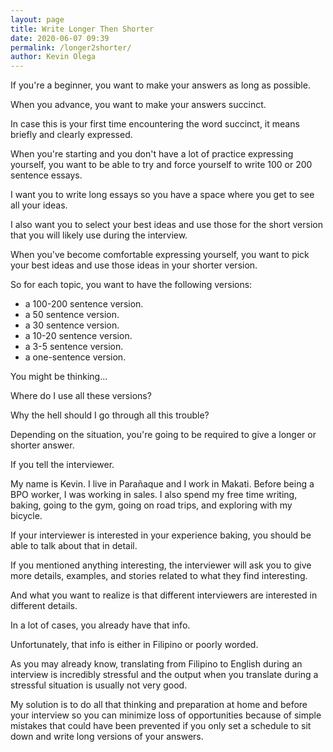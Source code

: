 ```yaml
--- 
layout: page 
title: Write Longer Then Shorter
date: 2020-06-07 09:39
permalink: /longer2shorter/ 
author: Kevin Olega 
--- 
```

If you're a beginner, you want to make your answers as long as possible.

When you advance, you want to make your answers succinct.

In case this is your first time encountering the word succinct, it means briefly and clearly expressed.

When you're starting and you don't have a lot of practice expressing yourself, you want to be able to try and force yourself to write 100 or 200 sentence essays.

I want you to write long essays so you have a space where you get to see all your ideas.

I also want you to select your best ideas and use those for the short version that you will likely use during the interview.

When you've become comfortable expressing yourself, you want to pick your best ideas and use those ideas in your shorter version.

So for each topic, you want to have the following versions:

- a 100-200 sentence version.
- a 50 sentence version.
- a 30 sentence version.
- a 10-20 sentence version.
- a 3-5 sentence version.
- a one-sentence version.

You might be thinking...

Where do I use all these versions?

Why the hell should I go through all this trouble?

Depending on the situation, you're going to be required to give a longer or shorter answer.

If you tell the interviewer.

My name is Kevin. I live in Parañaque and I work in Makati. Before being a BPO worker, I was working in sales. I also spend my free time writing, baking, going to the gym, going on road trips, and exploring with my bicycle.

If your interviewer is interested in your experience baking, you should be able to talk about that in detail.

If you mentioned anything interesting, the interviewer will ask you to give more details, examples, and stories related to what they find interesting.

And what you want to realize is that different interviewers are interested in different details.

In a lot of cases, you already have that info.

Unfortunately, that info is either in Filipino or poorly worded.

As you may already know, translating from Filipino to English during an interview is incredibly stressful and the output when you translate during a stressful situation is usually not very good.

My solution is to do all that thinking and preparation at home and before your interview so you can minimize loss of opportunities because of simple mistakes that could have been prevented if you only set a schedule to sit down and write long versions of your answers.
